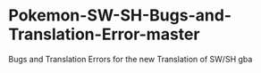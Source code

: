 # Pokemon-SW-SH-Bugs-and-Translation-Error-master
Bugs and Translation Errors for the new Translation of SW/SH gba
